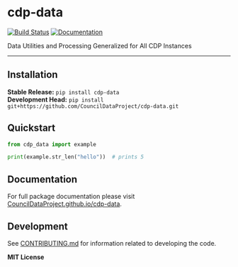 # cdp-data

[![Build Status](https://github.com/CouncilDataProject/cdp-data/workflows/CI/badge.svg)](https://github.com/CouncilDataProject/cdp-data/actions)
[![Documentation](https://github.com/CouncilDataProject/cdp-data/workflows/Documentation/badge.svg)](https://CouncilDataProject.github.io/cdp-data)

Data Utilities and Processing Generalized for All CDP Instances

---

## Installation

**Stable Release:** `pip install cdp-data`<br>
**Development Head:** `pip install git+https://github.com/CouncilDataProject/cdp-data.git`

## Quickstart

```python
from cdp_data import example

print(example.str_len("hello"))  # prints 5
```

## Documentation

For full package documentation please visit [CouncilDataProject.github.io/cdp-data](https://CouncilDataProject.github.io/cdp-data).

## Development

See [CONTRIBUTING.md](CONTRIBUTING.md) for information related to developing the code.

**MIT License**
